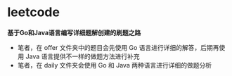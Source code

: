 # leetcode
**基于Go和Java语言编写详细题解创建的刷题之路**

*   笔者，在 offer 文件夹中的题目会先使用 Go 语言进行详细的解答，后期再使用 Java 语言提供不一样的做题方法进行补充
*   笔者，在 daily 文件夹会使用 Go 和 Java 两种语言进行详细的做题分析

